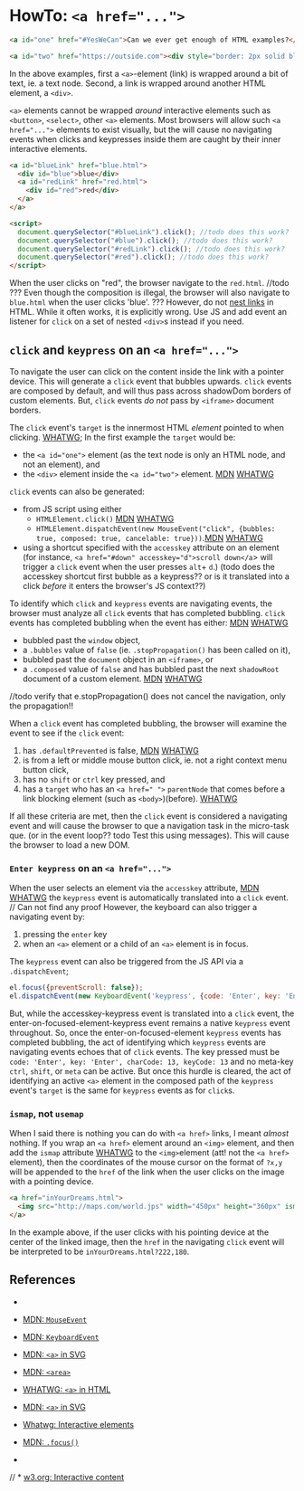 # HowTo: `<a href="...">`

```html
<a id="one" href="#YesWeCan">Can we ever get enough of HTML examples?</a>

<a id="two" href="https://outside.com"><div style="border: 2px solid black">think</div></a>
```
In the above examples, first a `<a>`-element (link) is wrapped around a bit of text, ie. a text node.
Second, a link is wrapped around another HTML element, a `<div>`.

`<a>` elements cannot be wrapped *around* interactive elements such as `<button>`, `<select>`, 
other `<a>` elements. Most browsers will allow such `<a href="...">` elements to exist visually, but
the will cause no navigating events when clicks and keypresses inside them are caught by their inner
interactive elements.

```html
<a id="blueLink" href="blue.html">
  <div id="blue">blue</div>
  <a id="redLink" href="red.html">
    <div id="red">red</div>
  </a>
</a>

<script>
  document.querySelector("#blueLink").click(); //todo does this work?
  document.querySelector("#blue").click(); //todo does this work?
  document.querySelector("#redLink").click(); //todo does this work?
  document.querySelector("#red").click(); //todo does this work?
</script>
```
When the user clicks on "red", the browser navigate to the `red.html`.
//todo ??? Even though the composition is illegal, the browser will also navigate to `blue.html` when the user
clicks 'blue'. ??? 
However, do not [nest links](https://www.kizu.ru/nested-links/) in HTML. 
While it often works, it is explicitly wrong.
Use JS and add event an listener for `click` on a set of nested `<div>`s instead if you need.  

## `click` and `keypress` on an `<a href="...">` 

To navigate the user can click on the content inside the link with a pointer device. 
This will generate a `click` event that bubbles upwards. 
`click` events are composed by default, and will thus pass across shadowDom borders of custom elements.
But, `click` events *do not* pass by `<iframe>` document borders.

The `click` event's `target` is the innermost HTML *element* pointed to when clicking. [WHATWG](https://html.spec.whatwg.org/multipage/interaction.html#dom-click-dev);
In the first example the `target` would be:
 * the `<a id="one">` element (as the text node is only an HTML node, and not an element), and 
 * the `<div>` element inside the `<a id="two">` element. [MDN](https://developer.mozilla.org/en-US/docs/Web/API/Event/target) [WHATWG](https://dom.spec.whatwg.org/#dom-event-target)

`click` events can also be generated:
 * from JS script using either 
   * `HTMLElement.click()` [MDN](https://developer.mozilla.org/en-US/docs/Web/API/HTMLElement/click)
    [WHATWG](https://html.spec.whatwg.org/multipage/webappapis.html#fire-a-synthetic-mouse-event)
   * `HTMLElement.dispatchEvent(new MouseEvent("click", {bubbles: true, composed: true, cancelable: true}))`.[MDN](https://developer.mozilla.org/en-US/docs/Web/API/EventTarget/dispatchEvent) [WHATWG](https://dom.spec.whatwg.org/#dom-eventtarget-dispatchevent)
 * using a shortcut specified with the `accesskey` attribute on an element 
   (for instance, `<a href="#down" accesskey="d">scroll down</a`> will trigger a `click` event
   when the user presses `alt`+ `d`.) 
    (todo does the accesskey shortcut first bubble as a keypress?? or is it translated into a click *before* it enters the browser's JS context??)
                                                                        
To identify which `click` and `keypress` events are navigating events, 
the browser must analyze all `click` events that has completed bubbling.
`click` events has completed bubbling when the event has either: [MDN](https://developer.mozilla.org/en-US/docs/Web/API/Event/bubbles) [WHATWG](https://dom.spec.whatwg.org/#dom-event-bubbles)
 * bubbled past the `window` object,
 * a `.bubbles` value of `false` (ie. `.stopPropagation()` has been called on it),
 * bubbled past the `document` object in an `<iframe>`, or
 * a `.composed` value of `false` and has bubbled past the next `shadowRoot` document of a custom element. [MDN](https://developer.mozilla.org/en-US/docs/Web/API/Event/composed) [WHATWG](https://dom.spec.whatwg.org/#dom-event-composed)

//todo verify that e.stopPropagation() does not cancel the navigation, only the propagation!!

When a `click` event has completed bubbling, 
the browser will examine the event to see if the `click` event:
1. has `.defaultPrevented` is false, [MDN](https://developer.mozilla.org/en-US/docs/Web/API/Event/defaultPrevented) [WHATWG](https://dom.spec.whatwg.org/#dom-event-defaultprevented)
2. is from a left or middle mouse button click, ie. not a right context menu button click,
3. has no `shift` or `ctrl` key pressed, and
4. has a `target` who has an `<a href=" ">` `parentNode` that comes before a link blocking element (such as `<body>`)(before). [WHATWG](https://html.spec.whatwg.org/multipage/webappapis.html#event-firing)

If all these criteria are met, then the `click` event is considered a navigating event and will cause 
the browser to que a navigation task in the micro-task que. (or in the event loop?? todo Test this using messages).
This will cause the browser to load a new DOM.

### `Enter keypress` on an `<a href="...">`

When the user selects an element via the `accesskey` attribute, [MDN](https://developer.mozilla.org/en-US/docs/Web/HTML/Global_attributes/accesskey) [WHATWG](https://html.spec.whatwg.org/multipage/interaction.html#the-accesskey-attribute)
the `keypress` event is automatically translated into a `click` event.   // Can not find any proof
However, the keyboard can also trigger a navigating event by:
1. pressing the `enter` key
2. when an `<a>` element or a child of an `<a>` element is in focus.

The `keypress` event can also be triggered from the JS API via a `.dispatchEvent`;
```javascript
el.focus({preventScroll: false});
el.dispatchEvent(new KeyboardEvent('keypress', {code: 'Enter', key: 'Enter', charCode: 13, keyCode: 13, bubbles: true, composed: true, cancelable: true}));
```

But, while the accesskey-keypress event is translated into a `click` event, 
the enter-on-focused-element-keypress event remains a native `keypress` event throughout.
So, once the enter-on-focused-element `keypress` events has completed bubbling,
the act of identifying which `keypress` events are navigating events echoes that of `click` events.
The key pressed must be `code: 'Enter', key: 'Enter', charCode: 13, keyCode: 13` and 
no meta-key `ctrl`, `shift`, or `meta` can be active.
But once this hurdle is cleared, the act of identifying an active `<a>` element in the 
composed path of the `keypress` event's `target` is the same for `keypress` events as for `click`s.

### `ismap`, not `usemap`

When I said there is nothing you can do with `<a href>` links, I meant *almost* nothing.
If you wrap an `<a href>` element around an `<img>` element, and then add the `ismap` attribute [WHATWG](https://html.spec.whatwg.org/multipage/embedded-content.html#attr-img-ismap) to 
the `<img>`element (att! not the `<a href>` element), 
then the coordinates of the mouse cursor on the format of `?x,y` will be appended to the `href` of the link when the 
user clicks on the image with a pointing device.

```html
<a href="inYourDreams.html">
  <img src="http://maps.com/world.jps" width="450px" height="360px" ismap alt="the place to be">
</a>
```
In the example above, if the user clicks with his pointing device at the center of the linked image,
then the `href` in the navigating `click` event will be interpreted to be `inYourDreams.html?222,180`.

## References

 * 
 * [MDN: `MouseEvent`](https://developer.mozilla.org/en-US/docs/Web/API/MouseEvent)
 * [MDN: `KeyboardEvent`](https://developer.mozilla.org/en-US/docs/Web/API/KeyboardEvent)
 * [MDN: `<a>` in SVG](https://developer.mozilla.org/en-US/docs/Web/SVG/Element/a)
 * [MDN: `<area>`](https://developer.mozilla.org/en-US/docs/Web/HTML/Element/area)
 * [WHATWG: `<a>` in HTML](https://html.spec.whatwg.org/multipage/text-level-semantics.html#the-a-element)
 * [MDN: `<a>` in SVG](https://developer.mozilla.org/en-US/docs/Web/SVG/Element/a)
 * [Whatwg: Interactive elements](https://html.spec.whatwg.org/multipage/interactive-elements.html)
 * [MDN: `.focus()`](https://developer.mozilla.org/en-US/docs/Web/API/HTMLElement/focus)
 
 * 
// * [w3.org: Interactive content](https://www.w3.org/TR/html5/dom.html#interactive-content)